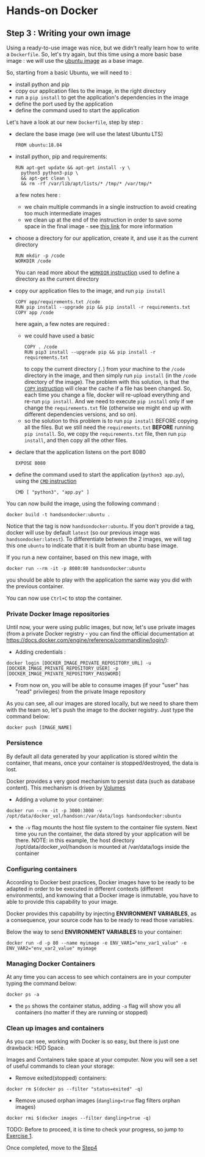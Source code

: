 
# Hands-on Docker

## Step 3 : Writing your own image

Using a ready-to-use image was nice, but we didn't really learn how to write a `Dockerfile`. So, let's try again, but this time using a more basic base image : we will use the [ubuntu image](https://registry.hub.docker.com/_/ubuntu/) as a base image.

So, starting from a basic Ubuntu, we will need to :

* install python and pip
* copy our application files to the image, in the right directory
* run a `pip install` to get the application's dependencies in the image
* define the port used by the application
* define the command used to start the application

Let's have a look at our new `Dockerfile`, step by step :

* declare the base image (we will use the latest Ubuntu LTS)

  ```
  FROM ubuntu:18.04
  ```
* install python, pip and requirements:
  
  ```
  RUN apt-get update && apt-get install -y \
    python3 python3-pip \
    && apt-get clean \
    && rm -rf /var/lib/apt/lists/* /tmp/* /var/tmp/*
  ```
  a few notes here :
  * we chain multiple commands in a single instruction to avoid creating too much intermediate images
  * we clean up at the end of the instruction in order to save some space in the final image - see [this link](https://docs.docker.com/develop/develop-images/dockerfile_best-practices/) for more information
* choose a directory for our application, create it, and use it as the current directory

  ```
  RUN mkdir -p /code
  WORKDIR /code
  ```
  You can read more about the [`WORKDIR` instruction](https://docs.docker.com/reference/builder/#workdir) used to define a directory as the current directory
* copy our application files to the image, and run `pip install`

  ```
  COPY app/requirements.txt /code
  RUN pip install --upgrade pip && pip install -r requirements.txt
  COPY app /code
  ```
  here again, a few notes are required :
  * we could have used a basic
    ```
    COPY . /code
    RUN pip3 install --upgrade pip && pip install -r requirements.txt
    ```
    to copy the current directory (`.`) from your machine to the `/code` directory in the image, and then simply run `pip install` (in the `/code` directory of the image).
The problem with this solution, is that the [`COPY` instruction](https://docs.docker.com/reference/builder/#copy) will clear the cache if a file has been changed. So, each time you change a file, docker will re-upload everything and re-run `pip install`. And we need to execute `pip install` only if we change the `requirements.txt` file (otherwise we might end up with different dependencies versions, and so on).
  * so the solution to this problem is to run `pip install` BEFORE copying all the files. But we still need the `requirements.txt` **BEFORE** running `pip install`. So, we copy the `requirements.txt` file, then run `pip install`, and then copy all the other files.
* declare that the application listens on the port 8080
  ```
  EXPOSE 8080
  ```
* define the command used to start the application (`python3 app.py`), using the [`CMD` instruction](https://docs.docker.com/reference/builder/#cmd)

  ```
  CMD [ "python3", "app.py" ]
  ```

You can now build the image, using the following command :

```
docker build -t handsondocker:ubuntu .
```
Notice that the tag is now `handsondocker:ubuntu`. If you don't provide a tag, docker will use by default `latest` (so our previous image was `handsondocker:latest`). To differentiate between the 2 images, we will tag this one `ubuntu` to indicate that it is built from an ubuntu base image.

If you run a new container, based on this new image, with

```
docker run --rm -it -p 8080:80 handsondocker:ubuntu
```
you should be able to play with the application the same way you did with the previous container.

You can now use `Ctrl+C` to stop the container.

### Private Docker Image repositories

Until now, your were using public images, but now, let's use private images (from a private Docker registry - you can find the official documentation at https://docs.docker.com/engine/reference/commandline/login/):

  * Adding credentials :

```
docker login [DOCKER_IMAGE_PRIVATE_REPOSITORY_URL] -u [DOCKER_IMAGE_PRIVATE_REPOSITORY_USER] -p [DOCKER_IMAGE_PRIVATE_REPOSITORY_PASSWORD]
```
   
  * From now on, you will be able to consume images (if your "user" has "read" privileges) from the private Image repository

As you can see, all our images are stored locally, but we need to share them with the team so, let's push the image to the docker registry. Just type the command below:

```
docker push [IMAGE_NAME]
```

### Persistence

By default all data generated by your application is stored wihtin the container, that means, once your container is stopped/destroyed, the data is lost.

Docker provides a very good mechanism to persist data (such as database content). This mechanism is driven by [Volumes](https://docs.docker.com/engine/tutorials/dockervolumes/)

  * Adding a volume to your container:

```
docker run --rm -it -p 3000:3000 -v /opt/data/docker_vol/handson:/var/data/logs handsondocker:ubuntu
```

  * the `-v` flag mounts the host file system to the container file system. Next time you run the container, the data stored by your application will be there. NOTE: in this example, the host directory /opt/data/docker_vol/handson is mounted at /var/data/logs inside the container

### Configuring containers
According to Docker best practices, Docker images have to be ready to be adapted in order to be executed in different contexts (different environments), and kwnowing that a Docker image is inmutable, you have to able to provide this capability to your image.

Docker provides this capability by injecting **ENVIRONMENT VARIABLES**, as a consequence, your source code has to be ready to read those variables.

Below the way to send **ENVIRONMENT VARIABLES** to your container:

```
docker run -d -p 80 --name myimage -e ENV_VAR1="env_var1_value" -e ENV_VAR2="env_var2_value" myimage
```

### Managing Docker Containers

At any time you can access to see which containers are in your computer typing the command below:

```
docker ps -a
```

* the `ps` shows the container status, adding `-a` flag will show you all containers (no matter if they are running or stopped)

### Clean up images and containers

As you can see, working with Docker is so easy, but there is just one drawback: HDD Space.

Images and Containers take space at your computer. Now you will see a set of useful commands to clean your storage:

  * Remove exited(stopped) containers:

```
docker rm $(docker ps --filter "status=exited" -q)
```


  * Remove unused orphan images (`dangling=true` flag filters orphan images)

```
docker rmi $(docker images --filter dangling=true -q) 
```

TODO: Before to proceed, it is time to check your progress, so jump to [Exercise 1](https://bitbucket.org/mediastream_ag/docker-hands-on/src/exercise1#readme).

Once completed, move to the [Step4](https://github.com/peppelin/hands-on-docker/tree/step4)
